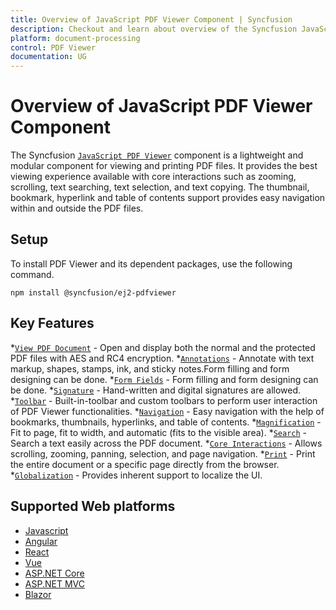 ```yaml
---
title: Overview of JavaScript PDF Viewer Component | Syncfusion
description: Checkout and learn about overview of the Syncfusion JavaScript PDF Viewer component and much more details.
platform: document-processing
control: PDF Viewer
documentation: UG
---
```


# Overview of JavaScript PDF Viewer Component

The Syncfusion [`JavaScript PDF Viewer`](https://www.syncfusion.com/pdf-viewer-sdk) component is a lightweight and modular component for viewing and printing PDF files. It provides the best viewing experience available with core interactions such as zooming, scrolling, text searching, text selection, and text copying. The thumbnail, bookmark, hyperlink and table of contents support provides easy navigation within and outside the PDF files.

## Setup

To install PDF Viewer and its dependent packages, use the following command.

```
npm install @syncfusion/ej2-pdfviewer
```
## Key Features

*[`View PDF Document`](https://help.syncfusion.com/document-processing/pdf/pdf-viewer/javascript-es5/getting-started) - Open and display both the normal and the protected PDF files with AES and RC4 encryption.
*[`Annotations`](https://help.syncfusion.com/document-processing/pdf/pdf-viewer/javascript-es5/annotation/text-markup-annotation) - Annotate with text markup, shapes, stamps, ink, and sticky notes.Form filling and form designing can be done.
*[`Form Fields`](https://help.syncfusion.com/document-processing/pdf/pdf-viewer/javascript-es5/form-designer/create-fillable-pdf-forms/create-programmatically) - Form filling and form designing can be done.
*[`Signature`](https://help.syncfusion.com/document-processing/pdf/pdf-viewer/javascript-es5/handwritten-signature) - Hand-written and digital signatures are allowed.
*[`Toolbar`](https://help.syncfusion.com/document-processing/pdf/pdf-viewer/javascript-es5/toolbar) - Built-in-toolbar and custom toolbars to perform user interaction of PDF Viewer functionalities.
*[`Navigation`](https://help.syncfusion.com/document-processing/pdf/pdf-viewer/javascript-es5/navigation) - Easy navigation with the help of bookmarks, thumbnails, hyperlinks, and table of contents.
*[`Magnification`](https://help.syncfusion.com/document-processing/pdf/pdf-viewer/javascript-es5/magnification) - Fit to page, fit to width, and automatic (fits to the visible area).
*[`Search`](https://help.syncfusion.com/document-processing/pdf/pdf-viewer/javascript-es5/text-search) - Search a text easily across the PDF document.
*[`Core Interactions`](https://help.syncfusion.com/document-processing/pdf/pdf-viewer/javascript-es5/interaction-mode) - Allows scrolling, zooming, panning, selection, and page navigation.
*[`Print`](https://help.syncfusion.com/document-processing/pdf/pdf-viewer/javascript-es5/print) - Print the entire document or a specific page directly from the browser.
*[`Globalization`](https://help.syncfusion.com/document-processing/pdf/pdf-viewer/javascript-es5/globalization) - Provides inherent support to localize the UI.

## Supported Web platforms

* [Javascript](https://help.syncfusion.com/document-processing/pdf/pdf-viewer/javascript-es6/getting-started)
* [Angular](https://help.syncfusion.com/document-processing/pdf/pdf-viewer/angular/getting-started)
* [React](https://help.syncfusion.com/document-processing/pdf/pdf-viewer/react/getting-started)
* [Vue](https://help.syncfusion.com/document-processing/pdf/pdf-viewer/vue/getting-started)
* [ASP.NET Core](https://help.syncfusion.com/document-processing/pdf/pdf-viewer/asp-net-core/getting-started)
* [ASP.NET MVC](https://help.syncfusion.com/document-processing/pdf/pdf-viewer/asp-net-mvc/getting-started)
* [Blazor](https://help.syncfusion.com/document-processing/pdf/pdf-viewer/blazor/overview)